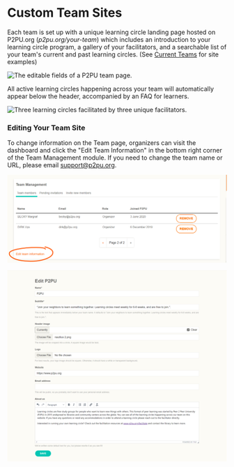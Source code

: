 # Custom Team Sites

Each team is set up with a unique learning circle landing page hosted on P2PU.org (_p2pu.org/your-team_) which includes an introduction to your learning circle program, a gallery of your facilitators, and a searchable list of your team's current and past learning circles. (See [Current Teams](https://www.p2pu.org/en/about/#teams) for site examples)

![The editable fields of a P2PU team page.](https://learning-circles-user-manual.readthedocs.io/en/latest/\_images/team-page-editable-fields.jpg)

All active learning circles happening across your team will automatically appear below the header, accompanied by an FAQ for learners.

![Three learning circles facilitated by three unique facilitators.](https://learning-circles-user-manual.readthedocs.io/en/latest/\_images/team-page-bottom.png)

### Editing Your Team Site

To change information on the Team page, organizers can visit the dashboard and click the "Edit Team Information" in the bottom right corner of the Team Management module. If you need to change the team name or URL, please email [support@p2pu.org](mailto:support%40p2pu.org).&#x20;

!["Edit team information" button](<../.gitbook/assets/Team Management Edited.png>)

![Example: Editing the Team Page](<../.gitbook/assets/Editing Team Page.png>)
